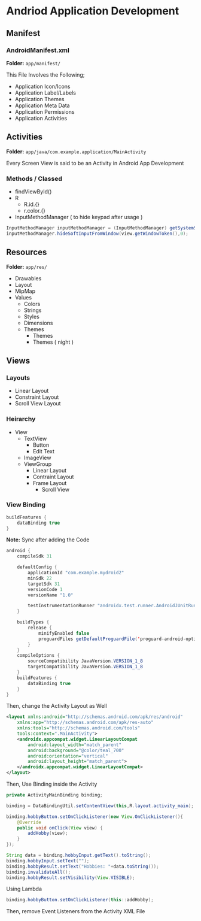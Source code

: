 # Andriod Application Development

## Manifest

### AndroidManifest.xml

**Folder:** `app/manifest/`

This File Involves the Following;

- Application Icon/Icons
- Application Label/Labels
- Application Themes
- Application Meta Data
- Application Permissions
- Application Activities


## Activities

**Folder:** `app/java/com.example.application/MainActivity`

Every Screen View is said to be an Activity in Android App Development

### Methods / Classed

- findViewById()
- R
	- R.id.{}
	- r.color.{}
- InputMethodManager ( to hide keypad after usage )
```java
InputMethodManager inputMethodManager = (InputMethodManager) getSystemService(Context.INPUT_METHOD_SERVICE);
inputMethodManager.hideSoftInputFromWindow(view.getWindowToken(),0);
```


## Resources

**Folder:** `app/res/`

- Drawables
- Layout
- MipMap
- Values
	- Colors
	- Strings
	- Styles
	- Dimensions
	- Themes
		- Themes
		- Themes ( night )

## Views

### Layouts

- Linear Layout
- Constraint Layout
- Scroll View Layout

### Heirarchy

- View
	- TextView
		- Button
		- Edit Text
	- ImageView
	- ViewGroup
		- Linear Layout
		- Contraint Layout
		- Frame Layout
			- Scroll View

### View Binding

```java
buildFeatures {
    dataBinding true
}
```

**Note:** Sync after adding the Code

```java
android {
    compileSdk 31

    defaultConfig {
        applicationId "com.example.mydroid2"
        minSdk 22
        targetSdk 31
        versionCode 1
        versionName "1.0"

        testInstrumentationRunner "androidx.test.runner.AndroidJUnitRunner"
    }

    buildTypes {
        release {
            minifyEnabled false
            proguardFiles getDefaultProguardFile('proguard-android-optimize.txt'), 'proguard-rules.pro'
        }
    }
    compileOptions {
        sourceCompatibility JavaVersion.VERSION_1_8
        targetCompatibility JavaVersion.VERSION_1_8
    }
    buildFeatures {
        dataBinding true
    }
}
```

Then, change the Activity Layout as Well

```xml
<layout xmlns:android="http://schemas.android.com/apk/res/android"
    xmlns:app="http://schemas.android.com/apk/res-auto"
    xmlns:tools="http://schemas.android.com/tools"
    tools:context=".MainActivity">
    <androidx.appcompat.widget.LinearLayoutCompat
        android:layout_width="match_parent"
        android:background="@color/teal_700"
        android:orientation="vertical"
        android:layout_height="match_parent">
    </androidx.appcompat.widget.LinearLayoutCompat>
</layout>
```

Then, Use Binding inside the Activity

```java
private ActivityMainBinding binding;
```

```java
binding = DataBindingUtil.setContentView(this,R.layout.activity_main);

binding.hobbyButton.setOnClickListener(new View.OnClickListener(){
    @Override
    public void onClick(View view) {
        addHobby(view);
    }
});
```

```java
String data = binding.hobbyInput.getText().toString();
binding.hobbyInput.setText("");
binding.hobbyResult.setText("Hobbies: "+data.toString());
binding.invalidateAll();
binding.hobbyResult.setVisibility(View.VISIBLE);
```

Using Lambda

```java
binding.hobbyButton.setOnClickListener(this::addHobby);
```

Then, remove Event Listeners from the Activity XML File